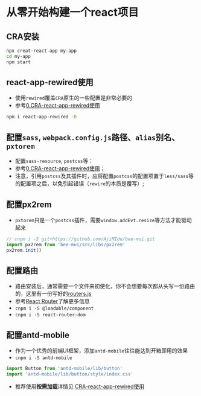 # 从零开始构建一个react项目

## CRA安装

```bash
npx creat-react-app my-app
cd my-app
npm start
```

## react-app-rewired使用

* 使用`rewired`覆盖`CRA`原生的一些配置是非常必要的
* 参考[0.CRA-react-app-rewired使用](../Config/00.react-app-rewired.md)

```bash
npm i react-app-rewired -D
```

## 配置`sass`, `webpack.config.js`路径、`alias`别名、`pxtorem`

* 配置`sass-resource`, `postcss`等：
* 参考[0.CRA-react-app-rewired使用](../Config/00.react-app-rewired.md)；
* 注意，引用`postcss`及其插件时，应将配置`postcss`的配置项置于`less/sass`等的配置项之后，以免引起错误（`rewire`的本质是覆写）;

## 配置px2rem

* `pxtorem`只是一个`postcss`插件，需要`window.addEvt.resize`等方法才能驱动起来

```js
// cnpm i -S git+https://github.com/AjiMIde/bee-mui.git
import px2rem from 'bee-mui/src/libs/px2rem'
px2rem.init()
```

## 配置路由

* 路由安装后，通常需要一个文件来初使化，你不会想要每次都从头写一份路由的，这里有一份写好的[routers.js](../Config/routers.js)
* 参考[React Router](Question/20200804-React-Router.md)了解更多信息
* `cnpm i -S @loadable/component`  
* `cnpm i -S react-router-dom`

## 配置antd-mobile

* 作为一个优秀的前端UI框架，添加`antd-mobile`往往能达到开箱即用的效果
* `cnpm i -S antd-mobile`

```js
import Button from 'antd-mobile/lib/button'
import 'antd-mobile/lib/button/style/index.css'
```

* 推荐使用**按需加载**详情见 [CRA-react-app-rewired使用](../Config/00.react-app-rewired.md)

